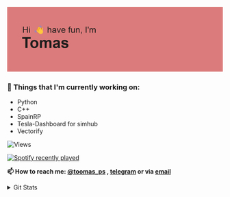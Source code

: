 ![Header](/header.png)

### 💼  Things that I'm currently working on: 
  * Python
  * C++
  * SpainRP
  * Tesla-Dashboard for simhub
  * Vectorify
 
![Views](https://komarev.com/ghpvc/?username=tresillo2017)

 
[![Spotify recently played](https://spotify-recently-played-readme.vercel.app/api?user=penalos)](https://open.spotify.com/user/penalos)

 
__📫 How to reach me: [@toomas_ps](https://twitter.com/toomas_ps) , [telegram](https://t.me/TresilloCrack) or via [email](mailto:tomas_ps@onmail.com)__

<details>

<summary>Git Stats</summary>

[![GitHub Streak](https://github-readme-streak-stats.herokuapp.com?user=Tresillo2017&theme=gruvbox&date_format=M%20j%5B%2C%20Y%5D)](https://git.io/streak-stats)


<p>
 <a href="https://gitstats.me/Tresillo2017">
  <img width="460" height="auto"  alt="Tresillo's github stats" 
         src="https://github-readme-stats.vercel.app/api?username=tresillo2017&show_icons=true&theme=algolia&count_private=true&include_all_commits=true" />
<a>

</details>

